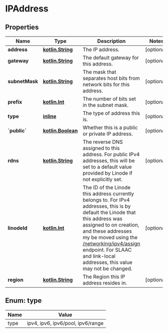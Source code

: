 
# IPAddress

## Properties
Name | Type | Description | Notes
------------ | ------------- | ------------- | -------------
**address** | [**kotlin.String**](.md) | The IP address.  |  [optional]
**gateway** | [**kotlin.String**](.md) | The default gateway for this address.  |  [optional]
**subnetMask** | [**kotlin.String**](.md) | The mask that separates host bits from network bits for this address.  |  [optional]
**prefix** | [**kotlin.Int**](.md) | The number of bits set in the subnet mask.  |  [optional]
**type** | [**inline**](#TypeEnum) | The type of address this is.  |  [optional]
**&#x60;public&#x60;** | [**kotlin.Boolean**](.md) | Whether this is a public or private IP address.  |  [optional]
**rdns** | [**kotlin.String**](.md) | The reverse DNS assigned to this address. For public IPv4 addresses, this will be set to a default value provided by Linode if not explicitly set.  |  [optional]
**linodeId** | [**kotlin.Int**](.md) | The ID of the Linode this address currently belongs to. For IPv4 addresses, this is by default the Linode that this address was assigned to on creation, and these addresses my be moved using the [/networking/ipv4/assign](/#operation/assignIPs) endpoint. For SLAAC and link-local addresses, this value may not be changed.  |  [optional]
**region** | [**kotlin.String**](.md) | The Region this IP address resides in.  |  [optional]



<a name="TypeEnum"></a>
## Enum: type
Name | Value
---- | -----
type | ipv4, ipv6, ipv6/pool, ipv6/range



